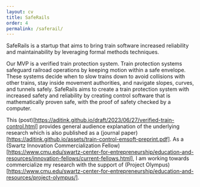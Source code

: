 ```yaml
---
layout: cv
title: SafeRails
order: 4
permalink: /saferail/
---
```


SafeRails is a startup that aims to bring train software increased reliability and maintainability by leveraging formal methods techniques.

Our MVP is a verified train protection system.
Train protection systems safeguard railroad operations by keeping motion within a safe envelope.
These systems decide when to slow trains down to avoid collisions with other trains, stay inside movement authorities, and navigate slopes, curves, and tunnels safely.
SafeRails aims to create a train protection system with increased safety and reliability by creating control software that is mathematically proven safe, with the proof of safety checked by a computer.

This (post)[https://aditink.github.io/draft/2023/06/27/verified-train-control.html] provides general audience explanation of the underlying research which is also published as a (journal paper)[https://aditink.github.io/assets/train-control-emsoft-preprint.pdf].
As a (Swartz Innovation Commercialization Fellow)[https://www.cmu.edu/swartz-center-for-entrepreneurship/education-and-resources/innovation-fellows/current-fellows.html], I am working towards commercialize my research with the support of (Project Olympus)[https://www.cmu.edu/swartz-center-for-entrepreneurship/education-and-resources/project-olympus/].